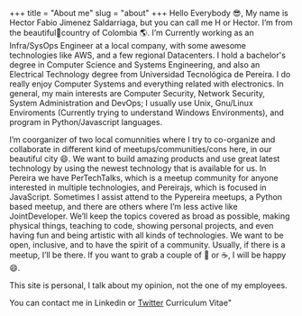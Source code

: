 +++
title = "About me"
slug = "about"
+++
Hello Everybody 😎,
My name is Hector Fabio Jimenez Saldarriaga, but you can call me H or Hector. I’m from the beautiful🌠country of Colombia 🌎. I’m Currently working as an Infra/SysOps Engineer at a local company, with some awesome technologies like AWS, and a few regional Datacenters. 
I hold a bachelor's degree in Computer Science and Systems Engineering, and also an Electrical Technology degree from Universidad Tecnológica de Pereira. I do really enjoy Computer Systems and everything related with electronics. In general, my main interests are Computer Security, Network Security, System Administration and DevOps; I usually use Unix, Gnu/Linux Enviroments (Currently trying to understand Windows Environments), and program in Python/Javascript languages.

I’m coorganizer of two local comunnities where I try to co-organize and collaborate in different kind of meetups/communities/cons here, in our beautiful city 😄. We want to build amazing products and use great latest technology by using the newest technology that is available for us. In Pereira we have PerTechTalks, which is a meetup community for anyone interested in multiple technologies, and Pereirajs, which is focused in JavaScript. Sometimes I assist attend to the Pypereira meetups, a Python based meetup, and there are others where I’m less active like JointDeveloper. 
We’ll keep the topics covered as broad as possible, making physical things, teaching to code, showing personal projects, and even having fun and being artistic with all kinds of technologies. We want to be open, inclusive, and to have the spirit of a community. Usually, if there is a meetup, I’ll be there. If you want to grab a couple of 🍻 or ☕, I will be happy 😄.

This site is personal, I talk about my opinion, not the one of my employees.

You can contact me in Linkedin or <a href="google.com">Twitter</a> Curriculum Vitae"